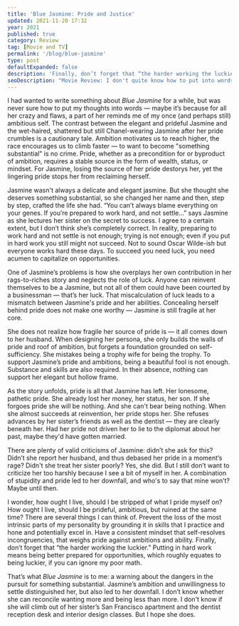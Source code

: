 ```yaml
---
title: 'Blue Jasmine: Pride and Justice'
updated: 2021-11-20 17:32
year: 2021
published: true
category: Review
tag: [Movie and TV]
permalink: '/blog/blue-jasmine'
type: post
defaultExpanded: false
description: 'Finally, don’t forget that “the harder working the luckier.” Having put in the hard work means being better prepared for chance occurrences, for slips in the wheel of fortune, which, when aggregated, roughly equals to being luckier.'
seoDescription: "Movie Review: I don't quite know how to put into words what I feel about Woody Allen's Blue Jasmine, perhaps because for all the crazy babbling lady’s flaws, played by Cate Blanchett, a part of her reminds me of my once (and perhaps still) ambitious self."
---
```


I had wanted to write something about _Blue Jasmine_ for a while, but was never sure how to put my thoughts into words — maybe it’s because for all her crazy and flaws, a part of her reminds me of my once (and perhaps still) ambitious self. The contrast between the elegant and prideful Jasmine and the wet-haired, shattered but still Chanel-wearing Jasmine after her pride crumbles is a cautionary tale. Ambition motivates us to reach higher, the race encourages us to climb faster — to want to become "something substantial" is no crime. Pride, whether as a precondition for or byproduct of ambition, requires a stable source in the form of wealth, status, or mindset. For Jasmine, losing the source of her pride destorys her, yet the lingering pride stops her from reclaiming herself.

Jasmine wasn't always a delicate and elegant jasmine. But she thought she deserves something substantial, so she changed her name and then, step by step, crafted the life she had. “You can’t always blame everything on your genes. If you’re prepared to work hard, and not settle…” says Jasmine as she lectures her sister on the secret to success. I agree to a certain extent, but I don’t think she’s completely correct. In reality, preparing to work hard and not settle is not enough; trying is not enough; even if you put in hard work you still might not succeed. Not to sound Oscar Wilde-ish but everyone works hard these days. To succeed you need luck, you need acumen to capitalize on opportunities.

One of Jasmine’s problems is how she overplays her own contribution in her rags-to-riches story and neglects the role of luck. Anyone can reinvent themselves to be a Jasmine, but not all of them could have been courted by a businessman — that’s her luck. That miscalculation of luck leads to a mismatch between Jasmine's pride and her abilities. Concealing herself behind pride does not make one worthy — Jasmine is still fragile at her core.

She does not realize how fragile her source of pride is — it all comes down to her husband. When designing her persona, she only builds the walls of pride and roof of ambition, but forgets a foundation grounded on self-sufficiency. She mistakes being a trophy wife for being the trophy. To support Jasmine’s pride and ambitions, being a beautiful fool is not enough. Substance and skills are also required. In their absence, nothing can support her elegant but hollow frame. 

As the story unfolds, pride is all that Jasmine has left. Her lonesome, pathetic pride. She already lost her money, her status, her son. If she forgoes pride she will be nothing. And she can't bear being nothing. When she almost succeeds at reinvention, her pride stops her. She refuses advances by her sister’s friends as well as the dentist — they are clearly beneath her. Had her pride not driven her to lie to the diplomat about her past, maybe they'd have gotten married. 

There are plenty of valid criticisms of Jasmine: didn’t she ask for this? Didn’t she report her husband, and thus debased her pride in a moment’s rage? Didn't she treat her sister poorly? Yes, she did. But I still don’t want to criticize her too harshly because I see a bit of myself in her. A combination of stupidity and pride led to her downfall, and who's to say that mine won’t? Maybe until then.

I wonder, how ought I live, should I be stripped of what I pride myself on? How ought I live, should I be prideful, ambitious, but ruined at the same time? There are several things I can think of. Prevent the loss of the most intrinsic parts of my personality by grounding it in skills that I practice and hone and potentially excel in. Have a consistent mindset that self-resolves incongruencies, that weighs pride against ambitions and ability. Finally, don’t forget that “the harder working the luckier.” Putting in hard work means being better prepared for opportunities, which roughly equates to being luckier, if you can ignore my poor math.

That’s what _Blue Jasmine_ is to me: a warning about the dangers in the pursuit for something substantial. Jasmine’s ambition and unwillingness to settle distinguished her, but also led to her downfall. I don’t know whether she can reconcile wanting more and being less than more. I don't know if she will climb out of her sister’s San Francisco apartment and the dentist reception desk and interior design classes. But I hope she does.
